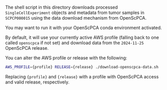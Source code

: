 The shell script in this directory downloads processed `SingleCellExperiment` objects and metadata from tumor samples in `SCPCP000015` using the data download mechanism from OpenScPCA.

You may want to run it with your OpenScPCA conda environment activated.

By default, it will use your currently active AWS profile (falling back to one called `openscpca` if not set) and download data from the `2024-11-25` OpenScPCA release.

You can alter the AWS profile or release with the following:

```sh
AWS_PROFILE={profile} RELEASE={release} ./download-openscpca-data.sh
```

Replacing `{profile}` and `{release}` with a profile with OpenScPCA access and valid release, respectively.
